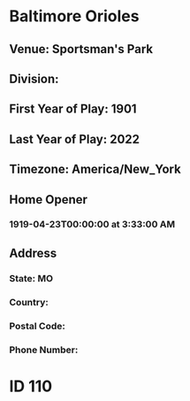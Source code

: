# Baltimore Orioles
## Venue: Sportsman's Park
## Division: 
## First Year of Play: 1901
## Last Year of Play: 2022
## Timezone: America/New_York
## Home Opener
### 1919-04-23T00:00:00 at 3:33:00 AM
## Address
### 
### State: MO
### Country: 
### Postal Code: 
### Phone Number: 
# ID 110